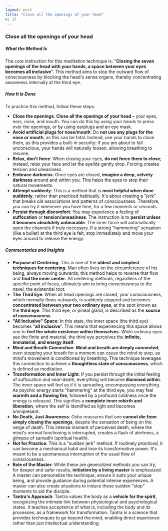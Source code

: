 ```yaml
---
layout: post
title: "Close all the openings of your head"
n: 15
---
```

### Close all the openings of your head

##### What the Method Is
The core instruction for this meditation technique is: "**Closing the seven openings of the head with your hands, a space between your eyes becomes all inclusive**". This method aims to stop the outward flow of consciousness by blocking the head's sense organs, thereby concentrating awareness internally at the third eye.

##### How It Is Done
To practice this method, follow these steps:
*   **Close the openings**: **Close all the openings of your head** – your eyes, ears, nose, and mouth. You can do this by using your hands to press over the openings, or by using earplugs and an eye mask.
*   **Avoid artificial plugs for nose/mouth**: Do **not use any plugs for the nose or mouth**, as this can be fatal. Instead, use your hands to close them, as this provides a built-in security: if you are about to fall unconscious, your hands will naturally loosen, allowing breathing to resume.
*   **Relax, don't force**: When closing your eyes, **do not force them to close**; instead, relax your face and let the eyelids gently drop. Forcing creates tension and uneasiness.
*   **Embrace darkness**: Once eyes are closed, **imagine a deep, velvety darkness** around and within you. This helps the eyes to stop their natural movements.
*   **Attempt suddenly**: This is a method that is **most helpful when done suddenly**, rather than practiced habitually. It's about creating a "jerk" that breaks old associations and patterns of consciousness. Therefore, you can try it whenever you have time, for a few moments or seconds.
*   **Persist through discomfort**: You may experience a feeling of **suffocation** or **tension/uneasiness**. The instruction is to **persist unless it becomes absolutely unbearable**. The inner force will automatically open the channels if truly necessary. If a strong "hammering" sensation (like a bullet) at the third eye is felt, stop immediately and move your eyes around to release the energy.

##### Commentaries and Insights
*   **Purpose of Centering**: This is one of the **oldest and simplest techniques for centering**. Man often lives on the circumference of his being, always moving outwards; this method helps to reverse that flow and **find the inner center**. All centering methods, regardless of the specific point of focus, ultimately aim to bring consciousness to the navel, the existential root.
*   **The Third Eye**: When all head openings are closed, your consciousness, which normally flows outwards, is suddenly stopped and becomes **concentrated between your two ordinary eyes**, at the spot known as the **third eye**. This third eye, or pineal gland, is described as the **source of consciousness**.
*   **"All Inclusive" Space**: In this state, the inner space (the third eye) becomes "**all inclusive**". This means that experiencing this space allows one to **feel the whole existence within themselves**. While ordinary eyes see the finite and material, the third eye perceives the **infinite, immaterial, and energy itself**.
*   **Mind and Breath Connection**: **Mind and breath are deeply connected**; even stopping your breath for a moment can cause the mind to stop, as mind's movement is conditioned by breathing. This technique leverages this connection to achieve a **thoughtless state of consciousness**, which is defined as meditation.
*   **Transformation and Inner Light**: If you persist through the initial feeling of suffocation and near-death, everything will become **illumined within**. The inner space will feel as if it is spreading, encompassing everything. As psychic energy starts "hammering" at the third eye, you may feel **warmth and a flowing fire**, followed by a profound coldness once the energy is released. This signifies a **complete inner rebirth and liberation**, where the self is identified as light and becomes omnipresent.
*   **No Death, Just Awareness**: Osho reassures that one **cannot die from simply closing the openings**, despite the sensation of being on the verge of death. This intense moment of perceived death, where the mind's normal functioning is interrupted, creates a flash of alertness, a glimpse of samadhi (spiritual health).
*   **Not for Practice**: This is a "sudden jerk" method. If routinely *practiced*, it can become a mechanical habit and lose its transformative power. It's meant to be a spontaneous interruption of the usual flow of consciousness.
*   **Role of the Master**: While these are generalized methods you can try, for deeper and safer results, **initiation by a living master** is emphasized. A master can personalize the technique, ensure it suits your unique being, and provide guidance during potential intense experiences. A master can also create situations to induce these sudden "stop" moments to aid the disciple.
*   **Tantra's Approach**: Tantra values the body as a **vehicle for the spirit**, recognizing the intimate link between physiological and psychological states. It teaches acceptance of what is, including the body and its processes, as a framework for transformation. Tantra is a science that provides techniques to go beyond the mind, enabling direct experience rather than just intellectual understanding.